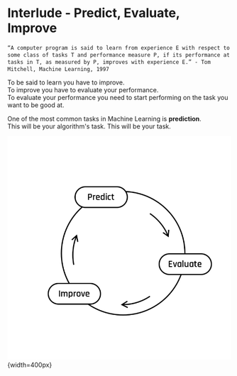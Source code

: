 # Interlude - Predict, Evaluate, Improve

```
“A computer program is said to learn from experience E with respect to some class of tasks T and performance measure P, if its performance at tasks in T, as measured by P, improves with experience E.” - Tom Mitchell, Machine Learning, 1997
```

To be said to learn you have to improve.  
To improve you have to evaluate your performance.  
To evaluate your performance you need to start performing on the task you want to be good at.  
  

One of the most common tasks in Machine Learning is **prediction**.  
This will be your algorithm's task.
This will be your task.  

![cycle_neutral](../assets/Default.png){width=400px}
